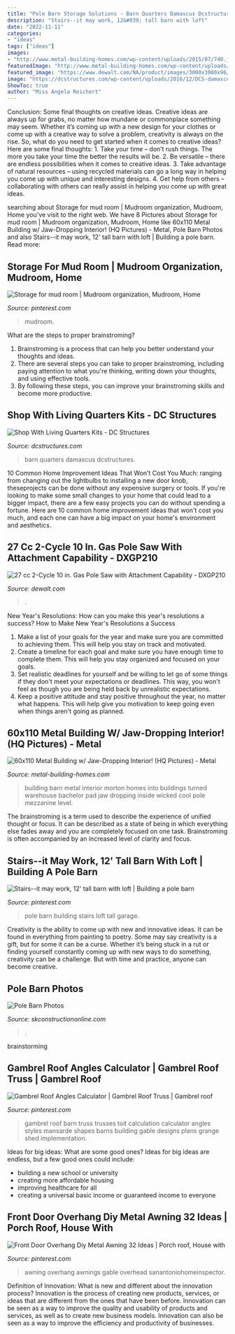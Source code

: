 ```yaml
---
title: "Pole Barn Storage Solutions - Barn Quarters Damascus Dcstructures"
description: "Stairs--it may work, 12&#039; tall barn with loft"
date: "2022-11-11"
categories:
- "ideas"
tags: ["ideas"]
images:
- "http://www.metal-building-homes.com/wp-content/uploads/2015/07/740.jpg"
featuredImage: "http://www.metal-building-homes.com/wp-content/uploads/2015/07/740.jpg"
featured_image: "https://www.dewalt.com/NA/product/images/3000x3000x96/DXGP210/DXGP210_A1.jpg"
image: "https://dcstructures.com/wp-content/uploads/2016/12/DCS-damascus-partybarn-71-1024x682.jpg"
ShowToc: true
author: "Miss Angela Reichert"
---
```



Conclusion: Some final thoughts on creative ideas.
Creative ideas are always up for grabs, no matter how mundane or commonplace something may seem. Whether it’s coming up with a new design for your clothes or come up with a creative way to solve a problem, creativity is always on the rise. So, what do you need to get started when it comes to creative ideas? Here are some final thoughts: 1. Take your time – don’t rush things. The more you take your time the better the results will be. 2. Be versatile – there are endless possibilities when it comes to creative ideas. 3. Take advantage of natural resources – using recycled materials can go a long way in helping you come up with unique and interesting designs. 4. Get help from others – collaborating with others can really assist in helping you come up with great ideas. 
	

		
searching about Storage for mud room | Mudroom organization, Mudroom, Home you've visit to the right web. We have 8 Pictures about Storage for mud room | Mudroom organization, Mudroom, Home like 60x110 Metal Building w/ Jaw-Dropping Interior! (HQ Pictures) - Metal, Pole Barn Photos and also Stairs--it may work, 12&#039; tall barn with loft | Building a pole barn. Read more:
		
    
## Storage For Mud Room | Mudroom Organization, Mudroom, Home

<img loading=lazy src="https://i.pinimg.com/originals/e5/88/66/e588660e4aa38b0b519d00bcac8758bb.jpg" onerror="this.onerror=null;this.src='https://tse1.mm.bing.net/th?id=OIP.twlh8-5Je0NbrTl5DhTwzQHaJ4&amp;pid=15.1';" alt="Storage for mud room | Mudroom organization, Mudroom, Home">

_Source: pinterest.com_

>mudroom. 

	

What are the steps to proper brainstroming?
1. Brainstroming is a process that can help you better understand your thoughts and ideas.
2. There are several steps you can take to proper brainstroming, including paying attention to what you're thinking, writing down your thoughts, and using effective tools.
3. By following these steps, you can improve your brainstroming skills and become more productive.

    
## Shop With Living Quarters Kits - DC Structures

<img loading=lazy src="https://dcstructures.com/wp-content/uploads/2016/12/DCS-damascus-partybarn-71-1024x682.jpg" onerror="this.onerror=null;this.src='https://tse3.mm.bing.net/th?id=OIP.AyOB4Wo-3OkKhvHAZOLerAHaE7&amp;pid=15.1';" alt="Shop With Living Quarters Kits - DC Structures">

_Source: dcstructures.com_

>barn quarters damascus dcstructures. 

	

10 Common Home Improvement Ideas That Won’t Cost You Much: ranging from changing out the lightbulbs to installing a new door knob, theseprojects can be done without any expensive surgery or tools.
If you're looking to make some small changes to your home that could lead to a bigger impact, there are a few easy projects you can do without spending a fortune. Here are 10 common home improvement ideas that won't cost you much, and each one can have a big impact on your home's environment and aesthetics.

    
## 27 Cc 2-Cycle 10 In. Gas Pole Saw With Attachment Capability - DXGP210

<img loading=lazy src="https://www.dewalt.com/NA/product/images/3000x3000x96/DXGP210/DXGP210_A1.jpg" onerror="this.onerror=null;this.src='https://tse2.mm.bing.net/th?id=OIP.BNXPQWVpoQxqz8rcBBwk7AHaHa&amp;pid=15.1';" alt="27 cc 2-Cycle 10 in. Gas Pole Saw with Attachment Capability - DXGP210">

_Source: dewalt.com_

>. 

	

New Year's Resolutions: How can you make this year's resolutions a success?
How to Make New Year's Resolutions a Success
1. Make a list of your goals for the year and make sure you are committed to achieving them. This will help you stay on track and motivated.
2. Create a timeline for each goal and make sure you have enough time to complete them. This will help you stay organized and focused on your goals.
3. Set realistic deadlines for yourself and be willing to let go of some things if they don't meet your expectations or deadlines. This way, you won't feel as though you are being held back by unrealistic expectations.
4. Keep a positive attitude and stay positive throughout the year, no matter what happens. This will help give you motivation to keep going even when things aren't going as planned.

    
## 60x110 Metal Building W/ Jaw-Dropping Interior! (HQ Pictures) - Metal

<img loading=lazy src="http://www.metal-building-homes.com/wp-content/uploads/2015/07/740.jpg" onerror="this.onerror=null;this.src='https://tse4.mm.bing.net/th?id=OIP.2Y6ZthSfpCPsIPqxWXRFMgHaE8&amp;pid=15.1';" alt="60x110 Metal Building w/ Jaw-Dropping Interior! (HQ Pictures) - Metal">

_Source: metal-building-homes.com_

>building barn metal interior morton homes into buildings turned warehouse bachelor pad jaw dropping inside wicked cool pole mezzanine level. 

	

The brainstroming is a term used to describe the experience of unified thought or focus. It can be described as a state of being in which everything else fades away and you are completely focused on one task. Brainstroming is often accompanied by an increased level of clarity and focus.

    
## Stairs--it May Work, 12&#039; Tall Barn With Loft | Building A Pole Barn

<img loading=lazy src="https://i.pinimg.com/736x/53/f4/17/53f41754b212d2b945886a819a0d650e--pole-barns-garage-ideas.jpg" onerror="this.onerror=null;this.src='https://tse4.mm.bing.net/th?id=OIP.4hyrlEKiPKsRi8qH2tBPAAHaJ4&amp;pid=15.1';" alt="Stairs--it may work, 12&#039; tall barn with loft | Building a pole barn">

_Source: pinterest.com_

>pole barn building stairs loft tall garage. 

	

Creativity is the ability to come up with new and innovative ideas. It can be found in everything from painting to poetry. Some may say creativity is a gift, but for some it can be a curse. Whether it’s being stuck in a rut or finding yourself constantly coming up with new ways to do something, creativity can be a challenge. But with time and practice, anyone can become creative.

    
## Pole Barn Photos

<img loading=lazy src="https://www.skconstructiononline.com/wp-content/uploads/2020/07/Nowell-Tyler-2.jpg" onerror="this.onerror=null;this.src='https://tse4.mm.bing.net/th?id=OIP.ye_nkxTvJgtghrWLCb6vfgHaFD&amp;pid=15.1';" alt="Pole Barn Photos">

_Source: skconstructiononline.com_

>. 

	
 brainstorming

    
## Gambrel Roof Angles Calculator | Gambrel Roof Truss | Gambrel Roof

<img loading=lazy src="https://i.pinimg.com/736x/60/a5/1b/60a51b04779ac3e13b33e466490b1674--gambrel-barn-gambrel-roof.jpg" onerror="this.onerror=null;this.src='https://tse4.mm.bing.net/th?id=OIP.N1sn3mxW63Ic7B72Fecw-AHaFj&amp;pid=15.1';" alt="Gambrel Roof Angles Calculator | Gambrel Roof Truss | Gambrel roof">

_Source: pinterest.com_

>gambrel roof barn truss trusses toit calculation calculator angles styles mansarde shapes barns building gable designs plans grange shed implementation. 

	

Ideas for big ideas: What are some good ones?
Ideas for big ideas are endless, but a few good ones could include: 
- building a new school or university 
- creating more affordable housing 
- improving healthcare for all 
- creating a universal basic income or guaranteed income to everyone

    
## Front Door Overhang Diy Metal Awning 32 Ideas | Porch Roof, House With

<img loading=lazy src="https://i.pinimg.com/736x/5f/ad/63/5fad63cb1fd80478b55fa71bc9f1f6f8.jpg" onerror="this.onerror=null;this.src='https://tse2.mm.bing.net/th?id=OIP._wilMOAaGAAjTo9kOEPBJwAAAA&amp;pid=15.1';" alt="Front Door Overhang Diy Metal Awning 32 Ideas | Porch roof, House with">

_Source: pinterest.com_

>awning overhang awnings gable overhead sanantoniohomeinspector. 

	

Definition of Innovation: What is new and different about the innovation process?
Innovation is the process of creating new products, services, or ideas that are different from the ones that have been before. Innovation can be seen as a way to improve the quality and usability of products and services, as well as to create new business models. Innovation can also be seen as a way to improve the efficiency and productivity of businesses.

